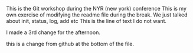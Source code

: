 This is the Git workshop during the NYR (new york) conference
This is my own exercise of modifying the readme file during the break.
We just talked about init, status, log, add etc
This is the line of text I do not want. 

I made a 3rd change for the afternoon. 

this is a change from github at the bottom of the file. 
